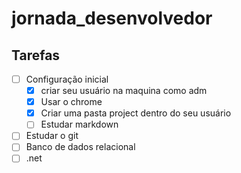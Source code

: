 # jornada_desenvolvedor
## Tarefas
- [ ] Configuração inicial
     - [x] criar seu usuário na maquina como adm
     - [x] Usar o chrome
     - [x] Criar uma pasta project dentro do seu usuário
     - [ ] Estudar markdown
- [ ] Estudar o git
- [ ] Banco de dados relacional
- [ ] .net

